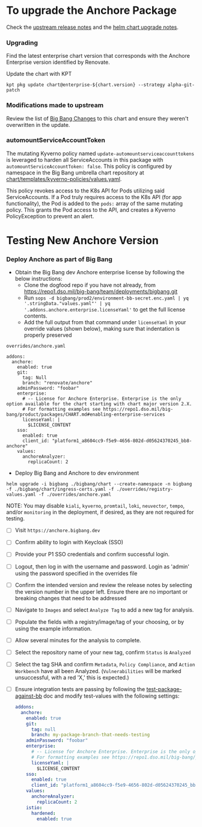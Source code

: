 # To upgrade the Anchore Package

Check the [upstream release notes](https://docs.anchore.com/current/docs/releasenotes/) and the [helm chart upgrade notes](https://github.com/anchore/anchore-charts/tree/main/stable/enterprise#upgrading-the-chart).

### Upgrading

Find the latest enterprise chart version that corresponds with the Anchore Enterprise version identified by Renovate.

Update the chart with KPT

```shell
kpt pkg update chart@enterprise-${chart.version} --strategy alpha-git-patch
```

### Modifications made to upstream

Review the list of [Big Bang Changes](https://repo1.dso.mil/big-bang/product/packages/anchore-enterprise/-/blob/main/docs/BBCHANGES.md) to this chart and ensure they weren't overwritten in the update.

### automountServiceAccountToken

The mutating Kyverno policy named `update-automountserviceaccounttokens` is leveraged to harden all ServiceAccounts in this package with `automountServiceAccountToken: false`. This policy is configured by namespace in the Big Bang umbrella chart repository at [chart/templates/kyverno-policies/values.yaml](https://repo1.dso.mil/big-bang/bigbang/-/blob/master/chart/templates/kyverno-policies/values.yaml?ref_type=heads).

This policy revokes access to the K8s API for Pods utilizing said ServiceAccounts. If a Pod truly requires access to the K8s API (for app functionality), the Pod is added to the `pods:` array of the same mutating policy. This grants the Pod access to the API, and creates a Kyverno PolicyException to prevent an alert.

# Testing New Anchore Version

### Deploy Anchore as part of Big Bang

- Obtain the Big Bang dev Anchore enterprise license by following the below instructions:
  - Clone the dogfood repo if you have not already, from <https://repo1.dso.mil/big-bang/team/deployments/bigbang.git>
  - Run `sops -d bigbang/prod2/environment-bb-secret.enc.yaml | yq '.stringData."values.yaml"' | yq '.addons.anchore.enterprise.licenseYaml'` to get the full license contents.
  - Add the full output from that command under `licenseYaml` in your override values (shown below), making sure that indentation is properly preserved

`overrides/anchore.yaml`

```
addons:
  anchore:
    enabled: true
    git:
      tag: Null
      branch: "renovate/anchore"
    adminPassword: "foobar"
    enterprise:
      # -- License for Anchore Enterprise. Enterprise is the only option available for the chart starting with chart major version 2.X.
      # For formatting examples see https://repo1.dso.mil/big-bang/product/packages/CHART.md#enabling-enterprise-services
      licenseYaml: |
        $LICENSE_CONTENT
    sso:
      enabled: true
      client_id: "platform1_a8604cc9-f5e9-4656-802d-d05624370245_bb8-anchore"
    values:
      anchoreAnalyzer:
        replicaCount: 2
```

- Deploy Big Bang and Anchore to dev environment

```
helm upgrade -i bigbang ./bigbang/chart --create-namespace -n bigbang -f ./bigbang/chart/ingress-certs.yaml -f ./overrides/registry-values.yaml -f ./overrides/anchore.yaml
```

NOTE: You may disable `kiali`, `kyverno`, `promtail`, `loki`, `neuvector`, `tempo`, and/or `monitoring` in the deployment, if desired, as they are not required for testing.

- [ ] Visit `https://anchore.bigbang.dev`
- [ ] Confirm ability to login with Keycloak (SSO)
- [ ] Provide your P1 SSO credentials and confirm successful login.
- [ ] Logout, then log in with the username and password. Login as 'admin' using the password specified in the overrides file
- [ ] Confirm the intended version and review the release notes by selecting the version number in the upper left. Ensure there are no important or breaking changes that need to be addressed
- [ ] Navigate to `Images` and select `Analyze Tag` to add a new tag for analysis.
- [ ] Populate the fields with a registry/image/tag of your choosing, or by using the example information.
- [ ] Allow several minutes for the analysis to complete.
- [ ] Select the repository name of your new tag, confirm `Status` is `Analyzed`
- [ ] Select the tag SHA and confirm `Metadata`, `Policy Compliance`, and `Action Workbench` have all been Analyzed. (`Vulnerabilities` will be marked unsuccessful, with a red 'X,' this is expected.)
- [ ] Ensure integration tests are passing by following the [test-package-against-bb](https://repo1.dso.mil/big-bang/bigbang/-/blob/master/docs/developer/test-package-against-bb.md?ref_type=heads) doc and modify test-values with the following settings:

  ```yaml
  addons:
    anchore:
      enabled: true
      git:
        tag: null
        branch: my-package-branch-that-needs-testing
      adminPassword: "foobar"
      enterprise:
        # -- License for Anchore Enterprise. Enterprise is the only option available for the chart starting with chart major version 2.X.
        # For formatting examples see https://repo1.dso.mil/big-bang/product/packages/CHART.md#enabling-enterprise-services
        licenseYaml: |
          $LICENSE_CONTENT
      sso:
        enabled: true
        client_id: "platform1_a8604cc9-f5e9-4656-802d-d05624370245_bb8-anchore"
      values:
        anchoreAnalyzer:
          replicaCount: 2
      istio:
        hardened:
          enabled: true
    ```

